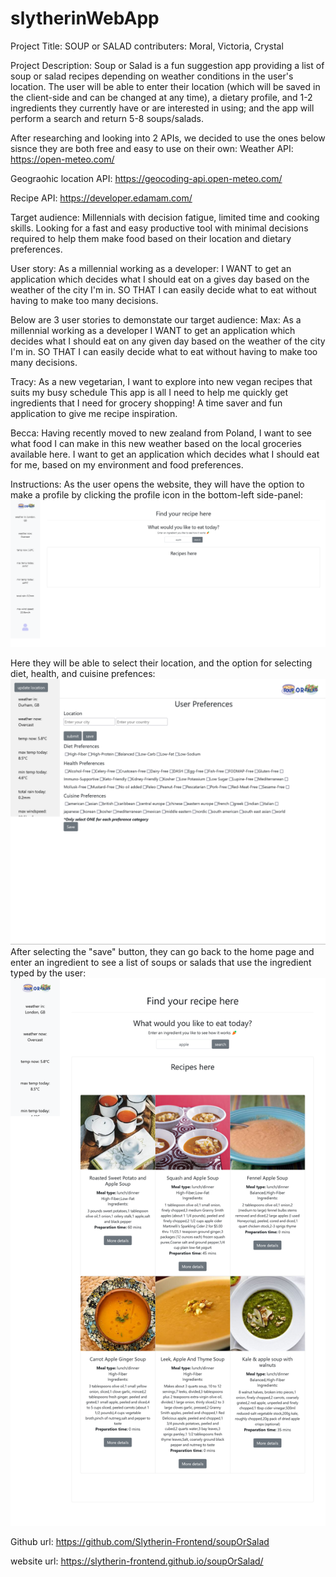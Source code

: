 # slytherinWebApp
Project Title: SOUP or SALAD
contributers: Moral, Victoria, Crystal

Project Description:
Soup or Salad is a fun suggestion app providing a list of soup or salad recipes depending on weather conditions in the user's location. The user will be able to enter their location (which will be saved in the client-side and can be changed at any time), a dietary profile, and 1-2 ingredients they currently have or are interested in using; and the app will perform a search and return 5-8 soups/salads.

After researching and looking into 2 APIs, we decided to use the ones below sisnce they are both free and easy to use on their own:
Weather API:
https://open-meteo.com/

Geograohic location API:
https://geocoding-api.open-meteo.com/

Recipe API:
https://developer.edamam.com/

Target audience:
Millennials with decision fatigue, limited time and cooking skills. Looking for a fast and easy productive tool with minimal decisions required to help them make food based on their location and dietary preferences.


User story:
As a millennial working as a developer:
I WANT to get an application which decides what I should eat on a gives day based on the weather of the city I'm in. 
SO THAT I can easily decide what to eat without having to make too many decisions.



Below are 3 user stories to demonstate our target audience:
Max:
As a millennial working as a developer
I WANT to get an application which decides what I should eat on any given day based on the weather of the city I'm in.
SO THAT I can easily decide what to eat without having to make too many decisions.
 
Tracy:
As a new vegetarian, I want to explore into new vegan recipes that suits my busy schedule
This app is all I need to help me quickly get ingredients that I need for grocery shopping!
A time saver and fun application to give me recipe inspiration.

Becca:
Having recently moved to new zealand from Poland, I want to see what food I can make in this new weather based on the local groceries available here. I want to get an application which decides what I should eat for me, based on my environment and food preferences.




Instructions:
As the user opens the website, they will have the option to make a profile by clicking the profile icon in the bottom-left side-panel:
<img src="./Images/HomePage.png">


Here they will be able to select their location, and the option for selecting diet, health, and cuisine prefences:
<img src="./Images/Preferences.png">
After selecting the "save" button, they can go back to the home page and enter an ingredient to see a list of soups or salads that use the ingredient typed by the user:
<img src="./Images/Results.png">

Github url:
https://github.com/Slytherin-Frontend/soupOrSalad

website url:
https://slytherin-frontend.github.io/soupOrSalad/

